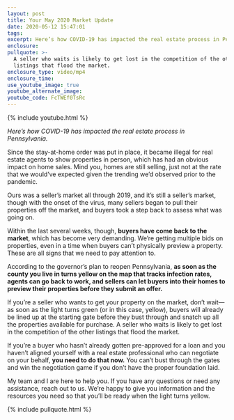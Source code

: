 ```yaml
---
layout: post
title: Your May 2020 Market Update
date: 2020-05-12 15:47:01
tags:
excerpt: Here’s how COVID-19 has impacted the real estate process in Pennsylvania.
enclosure:
pullquote: >-
  A seller who waits is likely to get lost in the competition of the other
  listings that flood the market.
enclosure_type: video/mp4
enclosure_time:
use_youtube_image: true
youtube_alternate_image:
youtube_code: FcTWEf0TsRc
---
```


{% include youtube.html %}

*Here’s how COVID-19 has impacted the real estate process in Pennsylvania.*

Since the stay-at-home order was put in place, it became illegal for real estate agents to show properties in person, which has had an obvious impact on home sales. Mind you, homes are still selling, just not at the rate that we would’ve expected given the trending we’d observed prior to the pandemic.&nbsp;

Ours was a seller’s market all through 2019, and it’s still a seller’s market, though with the onset of the virus, many sellers began to pull their properties off the market, and buyers took a step back to assess what was going on.

Within the last several weeks, though, **buyers have come back to the market**, which has become very demanding. We’re getting multiple bids on properties, even in a time when buyers can’t physically preview a property. These are all signs that we need to pay attention to.

According to the governor’s plan to reopen Pennsylvania, **as soon as the county you live in turns yellow on the map that tracks infection rates, agents can go back to work, and sellers can let buyers into their homes to preview their properties before they submit an offer.**

If you’re a seller who wants to get your property on the market, don’t wait—as soon as the light turns green (or in this case, yellow), buyers will already be lined up at the starting gate before they bust through and snatch up all the properties available for purchase. A seller who waits is likely to get lost in the competition of the other listings that flood the market.

If you’re a buyer who hasn’t already gotten pre-approved for a loan and you haven’t aligned yourself with a real estate professional who can negotiate on your behalf, **you need to do that now.** You can’t bust through the gates and win the negotiation game if you don’t have the proper foundation laid.

My team and I are here to help you. If you have any questions or need any assistance, reach out to us. We’re happy to give you information and the resources you need so that you’ll be ready when the light turns yellow.

{% include pullquote.html %}